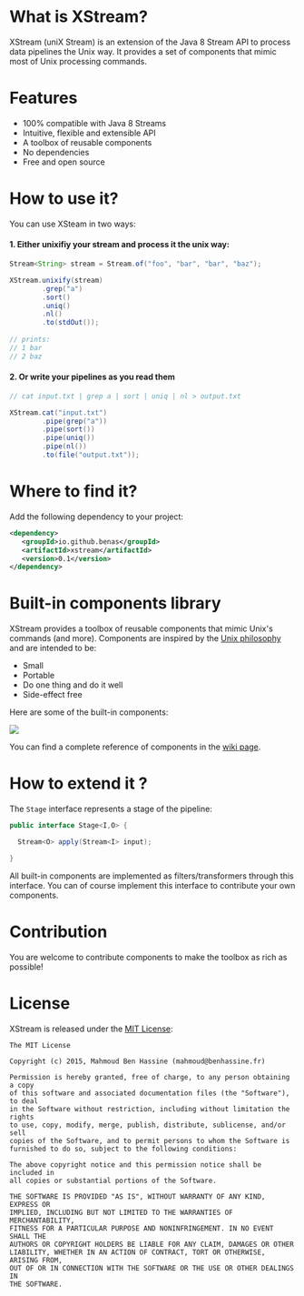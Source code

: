 # What is XStream?

XStream (uniX Stream) is an extension of the Java 8 Stream API to process data pipelines the Unix way.
It provides a set of components that mimic most of Unix processing commands.

# Features

* 100% compatible with Java 8 Streams
* Intuitive, flexible and extensible API
* A toolbox of reusable components
* No dependencies
* Free and open source

# How to use it?

You can use XSteam in two ways:

#### 1. Either unixifiy your stream and process it the unix way:

```java
Stream<String> stream = Stream.of("foo", "bar", "bar", "baz");

XStream.unixify(stream)
        .grep("a")
        .sort()
        .uniq()
        .nl()
        .to(stdOut());
        
// prints:
// 1 bar
// 2 baz
```

#### 2. Or write your pipelines as you read them

```java
// cat input.txt | grep a | sort | uniq | nl > output.txt

XStream.cat("input.txt")
        .pipe(grep("a"))
        .pipe(sort())
        .pipe(uniq())
        .pipe(nl())
        .to(file("output.txt"));
```

# Where to find it?

Add the following dependency to your project:

 ```xml
<dependency>
    <groupId>io.github.benas</groupId>
    <artifactId>xstream</artifactId>
    <version>0.1</version>
</dependency>
 ```

# Built-in components library

XStream provides a toolbox of reusable components that mimic Unix's commands (and more).
Components are inspired by the [Unix philosophy](https://en.wikipedia.org/wiki/Unix_philosophy#Mike_Gancarz:_The_UNIX_Philosophy) and are intended to be:

* Small
* Portable
* Do one thing and do it well
* Side-effect free

Here are some of the built-in components:

![](https://github.com/benas/xstream/raw/master/xstream.jpeg)

You can find a complete reference of components in the [wiki page](https://github.com/benas/xstream/wiki).

# How to extend it ?

The `Stage` interface represents a stage of the pipeline:

```java
public interface Stage<I,O> {

  Stream<O> apply(Stream<I> input);

}
```

All built-in components are implemented as filters/transformers through this interface.
You can of course implement this interface to contribute your own components.

# Contribution

You are welcome to contribute components to make the toolbox as rich as possible!

# License

 XStream is released under the [MIT License](http://opensource.org/licenses/mit-license.php/):

 ```
 The MIT License

 Copyright (c) 2015, Mahmoud Ben Hassine (mahmoud@benhassine.fr)

 Permission is hereby granted, free of charge, to any person obtaining a copy
 of this software and associated documentation files (the "Software"), to deal
 in the Software without restriction, including without limitation the rights
 to use, copy, modify, merge, publish, distribute, sublicense, and/or sell
 copies of the Software, and to permit persons to whom the Software is
 furnished to do so, subject to the following conditions:

 The above copyright notice and this permission notice shall be included in
 all copies or substantial portions of the Software.

 THE SOFTWARE IS PROVIDED "AS IS", WITHOUT WARRANTY OF ANY KIND, EXPRESS OR
 IMPLIED, INCLUDING BUT NOT LIMITED TO THE WARRANTIES OF MERCHANTABILITY,
 FITNESS FOR A PARTICULAR PURPOSE AND NONINFRINGEMENT. IN NO EVENT SHALL THE
 AUTHORS OR COPYRIGHT HOLDERS BE LIABLE FOR ANY CLAIM, DAMAGES OR OTHER
 LIABILITY, WHETHER IN AN ACTION OF CONTRACT, TORT OR OTHERWISE, ARISING FROM,
 OUT OF OR IN CONNECTION WITH THE SOFTWARE OR THE USE OR OTHER DEALINGS IN
 THE SOFTWARE.
 ```
